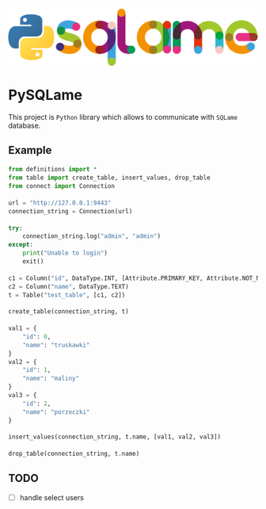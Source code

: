 ![SQLame logo](./img/logo.png)

# PySQLame

This project is `Python` library which allows to communicate with `SQLame` database.

## Example
```python
from definitions import *
from table import create_table, insert_values, drop_table
from connect import Connection

url = "http://127.0.0.1:9443"
connection_string = Connection(url)

try:
    connection_string.log("admin", "admin")
except:
    print("Unable to login")
    exit()

c1 = Column("id", DataType.INT, [Attribute.PRIMARY_KEY, Attribute.NOT_NULL, Attribute.UNIQUE])
c2 = Column("name", DataType.TEXT)
t = Table("test_table", [c1, c2])

create_table(connection_string, t)

val1 = {
    "id": 0,
    "name": "truskawki"
}
val2 = {
    "id": 1,
    "name": "maliny"
}
val3 = {
    "id": 2,
    "name": "porzeczki"
}

insert_values(connection_string, t.name, [val1, val2, val3])

drop_table(connection_string, t.name)
```

## TODO
 - [ ] handle select users
